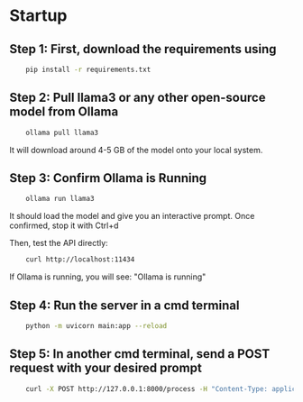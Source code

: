 # Startup

## Step 1: First, download the requirements using

```bash
    pip install -r requirements.txt
```

## Step 2: Pull llama3 or any other open-source model from Ollama

```bash
    ollama pull llama3
```

It will download around 4-5 GB of the model onto your local system.

## Step 3: Confirm Ollama is Running

```bash
    ollama run llama3
```

It should load the model and give you an interactive prompt. Once confirmed, stop it with Ctrl+d

Then, test the API directly:

```bash
    curl http://localhost:11434
```

If Ollama is running, you will see:
"Ollama is running"

## Step 4: Run the server in a cmd terminal

```bash
    python -m uvicorn main:app --reload
```

## Step 5: In another cmd terminal, send a POST request with your desired prompt

```bash
    curl -X POST http://127.0.0.1:8000/process -H "Content-Type: application/json" -d "{\"prompt\": \"John Doe lives in Dublin, CA.\"}"
```
